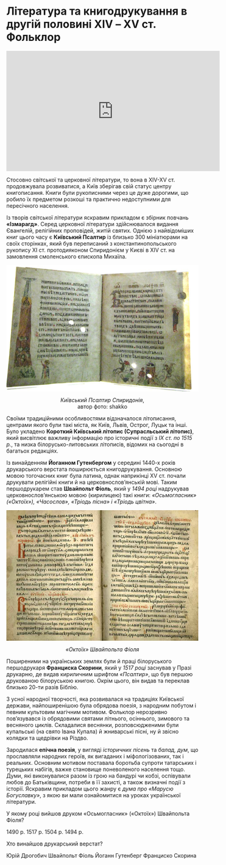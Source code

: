 # Література та книгодрукування в другій половині ХІV – ХV ст. Фольклор

<div class="fluidMedia">
<iframe align="center" width="560" height="315" src="https://www.youtube.com/embed/aKbQkg-HvHo" frameborder="0" allowfullscreen></iframe>
</div>
<div class="popup">
</div>

Стосовно світської та церковної літератури, то вона в XIV-XV ст. продовжувала розвиватися, а Київ зберігав свій статус центру книгописання. Книги були рукописними через це дуже дорогими, що робило їх предметом розкоші та практично недоступними для пересічного населення. 

Із творів світської літератури яскравим прикладом є збірник повчань **«Ізмарагд»**. Серед церковної літератури здійснювалося видання Євангелій, релігійних проповідей, житій святих. Однією з найвідоміших книг цього часу є **Київський Псалтир** із близько 300 мініатюрами на своїх сторінках, який був переписаний з константинопольського рукопису ХІ ст. протодияконом Спиридонієм у Києві в XIV ст. на замовлення смоленського єпископа Михаїла.

<p align="center"><img align="center"  src="5-4-5.png" style="width: 552px; height: auto;"/></p>
<p align="center"><i>Київський Псалтир Спиридонія</i>,<br>
автор фото: shakko</p>

Своїми традиційними особливостями відзначалося літописання, центрами якого були такі міста, як Київ, Львів, Острог, Луцьк та інші. Було укладено **Короткий Київський літопис (Супрасльський літопис)**, який висвітлює важливу інформацію про історичні події з *ІX ст. по 1515 р.*, та низка білорусько-литовських літописів, відомих на сьогодні в багатьох редакціях. 

Із винайденням **Йоганном Гутенбергом** у середині 1440-х років друкарського верстата поширюється книгодрукування. Основною мовою тогочасних книг була латина, однак наприкінці  XV ст. почали друкувати релігійні книги й на церковнослов’янській мові. Таким першодрукарем став **Швайпольт Фіоль**, який у *1494 році* надрукував церковнослов’янською мовою (кирилицею) такі книги: *«Осьмогласник» («Октоїх»), «Часослов», «Тріодь пісна» і «Тріодь цвітна»*. 

<p align="center"><img align="center"  src="5-4-6.png" style="width: 552px; height: auto;"/></p>
<p align="center"><i>«Октоїх» Швайпольта Фіоля</i></p>

Поширеними на українських землях були й праці білоруського першодрукаря **Франциска Скорини**, який у *1517 році* заснував у Празі друкарню, де видав кириличним шрифтом *«Псалтир»*, що був першою друкованою білоруською книгою. Окрім цього, він видав та переклав близько 20-ти разів Біблію.

З усної народної творчості, яка розвивалася на традиціях Київської держави, найпоширенішою була обрядова поезія, з народним побутом і певним культовим магічним мотивом. Фольклор нерозривно пов’язувався із обрядовими святами літнього, осіннього, зимового та весняного циклів. Складалися веснянки, розповсюдженими були купальські (на свято Івана Купала) й жниварські пісні, ну й звісно колядки та щедрівки на Різдво.

Зародилася **епічна поезія**, у вигляді *історичних пісень* та *балад, дум*, що прославляли народних героїв, як вигаданих і міфологізованих, так і реальних. Основним мотивом поставала боротьба супроти татарських і турецьких набігів, важке становище поневоленого населення тощо. Думи, які виконувалися разом із грою на бандурі чи кобзі, оспівували любов до Батьківщини, потреби в її захисті, а також визначні події з історії. Яскравим прикладом цього жанру є *дума про «Марусю Богуславку»*, з якою ви мали ознайомитися на уроках української літератури.  

<quiz>
<question>
  <p>У якому році вийшов друком «Осьмогласник» («Октоїх») Швайпольта Фіоля?</p>
        <answer>1490 р.</answer>
  <answer>1517 р.</answer>
        <answer>1504 р.</answer>
  <answer correct>1494 р.</answer>
</question>
<question>
  <p>Хто винайшов друкарський верстат?</p>
        <answer>Юрій Дрогобич</answer>
  <answer>Швайпольт Фіоль</answer>
        <answer correct>Йоганн Гутенберг</answer>
  <answer>Франциско Скорина</answer>
</question>
</quiz>